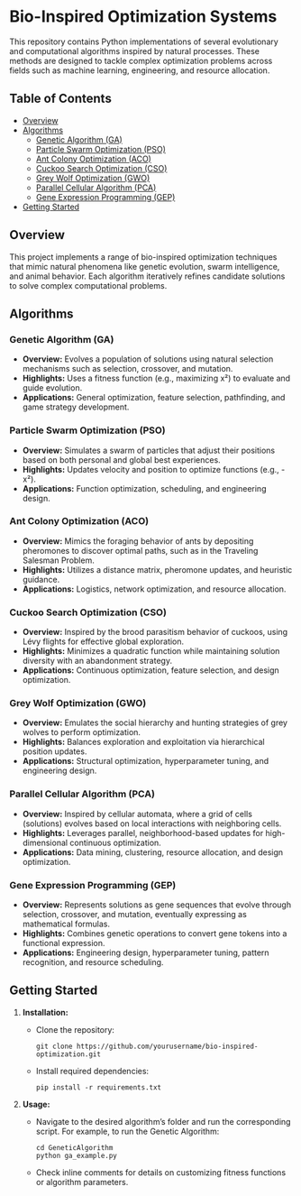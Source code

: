 # Bio-Inspired Optimization Systems

This repository contains Python implementations of several evolutionary and computational algorithms inspired by natural processes. These methods are designed to tackle complex optimization problems across fields such as machine learning, engineering, and resource allocation.

## Table of Contents

- [Overview](#overview)
- [Algorithms](#algorithms)
  - [Genetic Algorithm (GA)](#genetic-algorithm-ga)
  - [Particle Swarm Optimization (PSO)](#particle-swarm-optimization-pso)
  - [Ant Colony Optimization (ACO)](#ant-colony-optimization-aco)
  - [Cuckoo Search Optimization (CSO)](#cuckoo-search-optimization-cso)
  - [Grey Wolf Optimization (GWO)](#grey-wolf-optimization-gwo)
  - [Parallel Cellular Algorithm (PCA)](#parallel-cellular-algorithm-pca)
  - [Gene Expression Programming (GEP)](#gene-expression-programming-gep)
- [Getting Started](#getting-started)
  

## Overview

This project implements a range of bio-inspired optimization techniques that mimic natural phenomena like genetic evolution, swarm intelligence, and animal behavior. Each algorithm iteratively refines candidate solutions to solve complex computational problems.

## Algorithms

### Genetic Algorithm (GA)
- **Overview:** Evolves a population of solutions using natural selection mechanisms such as selection, crossover, and mutation.
- **Highlights:** Uses a fitness function (e.g., maximizing x²) to evaluate and guide evolution.
- **Applications:** General optimization, feature selection, pathfinding, and game strategy development.

### Particle Swarm Optimization (PSO)
- **Overview:** Simulates a swarm of particles that adjust their positions based on both personal and global best experiences.
- **Highlights:** Updates velocity and position to optimize functions (e.g., -x²).
- **Applications:** Function optimization, scheduling, and engineering design.

### Ant Colony Optimization (ACO)
- **Overview:** Mimics the foraging behavior of ants by depositing pheromones to discover optimal paths, such as in the Traveling Salesman Problem.
- **Highlights:** Utilizes a distance matrix, pheromone updates, and heuristic guidance.
- **Applications:** Logistics, network optimization, and resource allocation.

### Cuckoo Search Optimization (CSO)
- **Overview:** Inspired by the brood parasitism behavior of cuckoos, using Lévy flights for effective global exploration.
- **Highlights:** Minimizes a quadratic function while maintaining solution diversity with an abandonment strategy.
- **Applications:** Continuous optimization, feature selection, and design optimization.

### Grey Wolf Optimization (GWO)
- **Overview:** Emulates the social hierarchy and hunting strategies of grey wolves to perform optimization.
- **Highlights:** Balances exploration and exploitation via hierarchical position updates.
- **Applications:** Structural optimization, hyperparameter tuning, and engineering design.

### Parallel Cellular Algorithm (PCA)
- **Overview:** Inspired by cellular automata, where a grid of cells (solutions) evolves based on local interactions with neighboring cells.
- **Highlights:** Leverages parallel, neighborhood-based updates for high-dimensional continuous optimization.
- **Applications:** Data mining, clustering, resource allocation, and design optimization.

### Gene Expression Programming (GEP)
- **Overview:** Represents solutions as gene sequences that evolve through selection, crossover, and mutation, eventually expressing as mathematical formulas.
- **Highlights:** Combines genetic operations to convert gene tokens into a functional expression.
- **Applications:** Engineering design, hyperparameter tuning, pattern recognition, and resource scheduling.

## Getting Started

1. **Installation:**
   - Clone the repository:
     ```
     git clone https://github.com/yourusername/bio-inspired-optimization.git
     ```
   - Install required dependencies:
     ```
     pip install -r requirements.txt
     ```
   
2. **Usage:**
   - Navigate to the desired algorithm’s folder and run the corresponding script. For example, to run the Genetic Algorithm:
     ```
     cd GeneticAlgorithm
     python ga_example.py
     ```
   - Check inline comments for details on customizing fitness functions or algorithm parameters.

